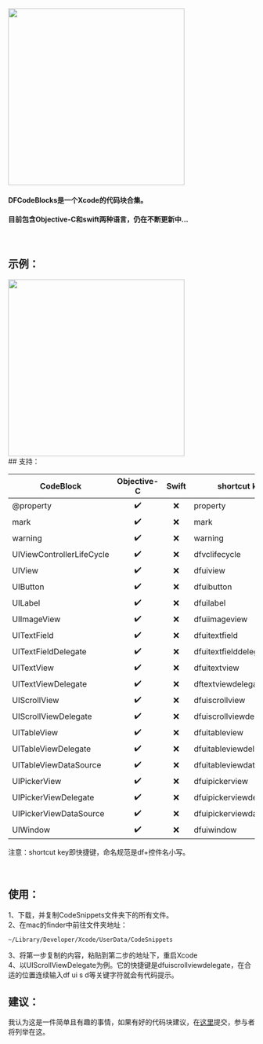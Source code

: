# <img src="https://github.com/ihoudf/DFCodeBlocks/blob/master/Logo.png?raw=true" width="360">



#### DFCodeBlocks是一个Xcode的代码块合集。
#### 目前包含Objective-C和swift两种语言，仍在不断更新中...
<br>

## 示例：
<img src="https://github.com/ihoudf/DFCodeBlocks/blob/master/use.gif?raw=true" width="360">
<br>
## 支持：

| CodeBlock              | Objective-C | Swift  |  shortcut key|   
| ---------------------- |:-:| :-:| ------ |
| @property              | ✔️ | ❌ | property
| mark                   | ✔️ | ❌ | mark
| warning                | ✔️ | ❌ | warning
| UIViewControllerLifeCycle| ✔️ | ❌ | dfvclifecycle
| UIView                 | ✔️ | ❌ | dfuiview
| UIButton               | ✔️ | ❌ | dfuibutton
| UILabel                | ✔️ | ❌ | dfuilabel
| UIImageView            | ✔️ | ❌ | dfuiimageview
| UITextField            | ✔️ | ❌ | dfuitextfield
| UITextFieldDelegate    | ✔️ | ❌ | dfuitextfielddelegate
| UITextView             | ✔️ | ❌ | dfuitextview
| UITextViewDelegate     | ✔️ | ❌ | dftextviewdelegate
| UIScrollView           | ✔️ | ❌ | dfuiscrollview
| UIScrollViewDelegate   | ✔️ | ❌ | dfuiscrollviewdelegate
| UITableView            | ✔️ | ❌ | dfuitableview
| UITableViewDelegate    | ✔️ | ❌ | dfuitableviewdelegate
| UITableViewDataSource  | ✔️ | ❌ | dfuitableviewdatasource
| UIPickerView           | ✔️ | ❌ | dfuipickerview
| UIPickerViewDelegate   | ✔️ | ❌ | dfuipickerviewdelegate
| UIPickerViewDataSource | ✔️ | ❌ | dfuipickerviewdatasource
| UIWindow               | ✔️ | ❌ | dfuiwindow

注意：shortcut key即快捷键，命名规范是df+控件名小写。

<br>

## 使用：
1、下载，并复制CodeSnippets文件夹下的所有文件。
<br>
2、在mac的finder中前往文件夹地址：
```
~/Library/Developer/Xcode/UserData/CodeSnippets
```
3、将第一步复制的内容，粘贴到第二步的地址下，重启Xcode
<br>
4、以UIScrollViewDelegate为例。它的快捷键是dfuiscrollviewdelegate，在合适的位置连续输入df ui s d等关键字符就会有代码提示。
<br>

## 建议：

我认为这是一件简单且有趣的事情，如果有好的代码块建议，在<a href="https://github.com/ihoudf/DFCodeBlocks/issues" target="blank">这里</a>提交，参与者将列举在这。